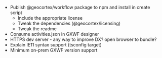 -   Publish @geocortex/workflow package to npm and install in create script
    -   Include the appropriate license
    -   Tweak the dependencies (@geocortex/licensing)
    -   Tweak the readme
-   Consume activities.json in GXWF designer
-   HTTPS dev server - any way to improve DX? open browser to bundle?
-   Explain IE11 syntax support (tsconfig target)
-   Minimum on-prem GXWF version support
